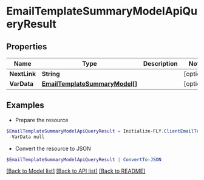 # EmailTemplateSummaryModelApiQueryResult
## Properties

Name | Type | Description | Notes
------------ | ------------- | ------------- | -------------
**NextLink** | **String** |  | [optional] 
**VarData** | [**EmailTemplateSummaryModel[]**](EmailTemplateSummaryModel.md) |  | [optional] 

## Examples

- Prepare the resource
```powershell
$EmailTemplateSummaryModelApiQueryResult = Initialize-FLY.ClientEmailTemplateSummaryModelApiQueryResult  -NextLink null `
 -VarData null
```

- Convert the resource to JSON
```powershell
$EmailTemplateSummaryModelApiQueryResult | ConvertTo-JSON
```

[[Back to Model list]](../README.md#documentation-for-models) [[Back to API list]](../README.md#documentation-for-api-endpoints) [[Back to README]](../README.md)

